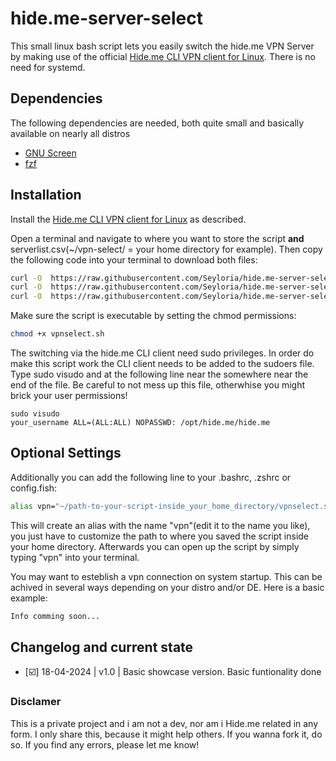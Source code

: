 # hide.me-server-select

This small linux bash script lets you easily switch the hide.me VPN Server by making use of the official [Hide.me CLI VPN client for Linux](https://github.com/eventure/hide.client.linux).
There is no need for systemd.

## Dependencies
The following dependencies are needed, both quite small and basically available on nearly all distros
- [GNU Screen](https://www.gnu.org/software/screen/)
- [fzf](https://github.com/junegunn/fzf)

## Installation
Install the [Hide.me CLI VPN client for Linux](https://github.com/eventure/hide.client.linux) as described.


Open a terminal and navigate to where you want to store the script **and** serverlist.csv(~/vpn-select/ =  your home directory for example).
Then copy the following code into your terminal to download both files:

```sh
curl -O  https://raw.githubusercontent.com/Seyloria/hide.me-server-select/main/vpnselect.sh
curl -O  https://raw.githubusercontent.com/Seyloria/hide.me-server-select/main/vpnselect-autostart.sh
curl -O  https://raw.githubusercontent.com/Seyloria/hide.me-server-select/main/serverlist.csv
```

Make sure the script is executable by setting the chmod permissions:
```sh
chmod +x vpnselect.sh
```


The switching via the hide.me CLI client need sudo privileges.
In order do make this script work the CLI client needs to be added to the sudoers file.
Type sudo visudo and at the following line near the somewhere near the end of the file.
Be careful to not mess up this file, otherwhise you might brick your user permissions!
```
sudo visudo
your_username ALL=(ALL:ALL) NOPASSWD: /opt/hide.me/hide.me
```


## Optional Settings
Additionally you can add the following line to your .bashrc, .zshrc or config.fish:
```sh
alias vpn="~/path-to-your-script-inside_your_home_directory/vpnselect.sh"
```
This will create an alias with the name "vpn"(edit it to the name you like), you just have to customize the path to where you saved the script inside your home directory.
Afterwards you can open up the script by simply typing "vpn" into your terminal.


You may want to esteblish a vpn connection on system startup.
This can be achived in several ways depending on your distro and/or DE.
Here is a basic example:
```sh
Info comming soon...
```

## Changelog and current state

- [☑️] 18-04-2024 | v1.0 | Basic showcase version. Basic funtionality done

### Disclamer

This is a private project and i am not a dev, nor am i Hide.me related in any form.
I only share this, because it might help others. If you wanna fork it, do so.
If you find any errors, please let me know!
